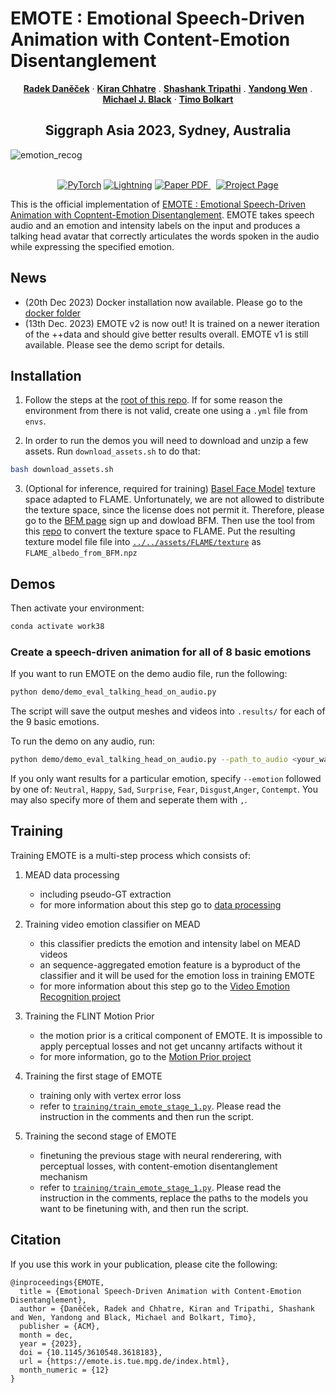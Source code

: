 # EMOTE : Emotional Speech-Driven Animation with Content-Emotion Disentanglement

  <p align="center">
    <a href="https://ps.is.tuebingen.mpg.de/person/rdanecek"><strong>Radek Daněček</strong></a>    
    ·
    <a href="https://www.kth.se/profile/chhatre"><strong>Kiran Chhatre</strong></a>
    .
    <a href="https://ps.is.tuebingen.mpg.de/person/stripathi"><strong>Shashank Tripathi</strong></a>
    .
    <a href="https://ps.is.tuebingen.mpg.de/person/ywen"><strong>Yandong Wen</strong></a>
    .
    <a href="https://ps.is.tuebingen.mpg.de/person/black"><strong>Michael J. Black</strong></a>
    ·
    <a href="https://sites.google.com/site/bolkartt"><strong>Timo Bolkart</strong></a>
  </p>
  
  <h2 align="center">Siggraph Asia 2023, Sydney, Australia</h2>
  
  <div align="center">
  </div> 

 ![emotion_recog](teaser.png)


<p align="center">
  <br>
    <a href="https://pytorch.org/get-started/locally/"><img alt="PyTorch" src="https://img.shields.io/badge/PyTorch-ee4c2c?logo=pytorch&logoColor=white"></a>
    <a href="https://pytorchlightning.ai/"><img alt="Lightning" src="https://img.shields.io/badge/-Lightning-792ee5?logo=pytorchlightning&logoColor=white"></a>
    <a href='https://arxiv.org/abs/2306.08990'>
      <img src='https://img.shields.io/badge/Paper-PDF-green?style=for-the-badge&logo=arXiv&logoColor=green' alt='Paper PDF'>
    </a>
    <a href='https://emote.is.tue.mpg.de/' style='padding-left: 0.5rem;'>
      <img src='https://img.shields.io/badge/EMOTE-Page-orange?style=for-the-badge&logo=Google%20chrome&logoColor=orange' alt='Project Page'>
    </a>
</p>


This is the official implementation of [EMOTE : Emotional Speech-Driven Animation with Copntent-Emotion Disentanglement](https://emote.is.tue.mpg.de/). 
EMOTE takes speech audio and an emotion and intensity labels on the input and produces a talking head avatar that correctly articulates the words spoken in the audio while expressing the specified emotion.

## News 
- (20th Dec 2023) Docker installation now available. Please go to the [docker folder](../../docker/README.md)
- (13th Dec. 2023) EMOTE v2 is now out! It is trained on a newer iteration of the ++data and should give better results overall. EMOTE v1 is still available. Please see the demo script for details. 



## Installation 

1) Follow the steps at the [root of this repo](../..). If for some reason the environment from there is not valid, create one using a `.yml` file from `envs`.

2) In order to run the demos you will need to download and unzip a few assets. Run `download_assets.sh` to do that: 
```bash 
bash download_assets.sh
```
3) (Optional for inference, required for training) [Basel Face Model](https://faces.dmi.unibas.ch/bfm/bfm2019.html) texture space adapted to FLAME. Unfortunately, we are not allowed to distribute the texture space, since the license does not permit it. Therefore, please go to the [BFM page](https://faces.dmi.unibas.ch/bfm/bfm2019.html) sign up and dowload BFM. Then use the tool from this [repo](https://github.com/TimoBolkart/BFM_to_FLAME) to convert the texture space to FLAME. Put the resulting texture model file file into [`../../assets/FLAME/texture`](../../assets/FLAME/texture) as `FLAME_albedo_from_BFM.npz`


## Demos 

Then activate your environment: 
```bash
conda activate work38
```

### Create a speech-driven animation for all of 8 basic emotions
If you want to run EMOTE on the demo audio file, run the following:

```bash 
python demo/demo_eval_talking_head_on_audio.py 
```

The script will save the output meshes and videos into `.results/` for each of the 9 basic emotions.

To run the demo on any audio, run:
```bash 
python demo/demo_eval_talking_head_on_audio.py --path_to_audio <your_wav_file> --output_folder <your_output_folder>
```
If you only want results for a particular emotion, specify `--emotion` followed by one of: `Neutral`, `Happy`, `Sad`, `Surprise`, `Fear`, `Disgust`,`Anger`, `Contempt`. 
You may also specify more of them and seperate them with `,`.


## Training 

Training EMOTE is a multi-step process which consists of: 

1) MEAD data processing 
    - including pseudo-GT extraction
    - for more information about this step go to [data processing](./data_processing/)

2) Training video emotion classifier on MEAD 
    - this classifier predicts the emotion and intensity label on MEAD videos 
    - an sequence-aggregated emotion feature is a byproduct of the classifier and it will be used for the emotion loss in training EMOTE 
    - for more information about this step go to the [Video Emotion Recognition project](../VideoEmotionRecognition/)

3) Training the FLINT Motion Prior 
    - the motion prior is a critical component of EMOTE. It is impossible to apply perceptual losses and not get uncanny artifacts without it
    - for more information, go to the [Motion Prior project](../MotionPrior/)

4) Training the first stage of EMOTE 
    - training only with vertex error loss
    - refer to [`training/train_emote_stage_1.py`](./training/train_emote_stage_1.py). Please read the instruction in the comments and then run the script.

5) Training the second stage of EMOTE 
    - finetuning the previous stage with neural renderering, with perceptual losses, with content-emotion disentanglement mechanism
    - refer to [`training/train_emote_stage_1.py`](./training/train_emote_stage_1.py). Please read the instruction in the comments, replace the paths to the models you want to be finetuning with, and then run the script.


## Citation 

If you use this work in your publication, please cite the following:
```
@inproceedings{EMOTE,
  title = {Emotional Speech-Driven Animation with Content-Emotion Disentanglement},
  author = {Daněček, Radek and Chhatre, Kiran and Tripathi, Shashank and Wen, Yandong and Black, Michael and Bolkart, Timo},
  publisher = {ACM},
  month = dec,
  year = {2023},
  doi = {10.1145/3610548.3618183},
  url = {https://emote.is.tue.mpg.de/index.html},
  month_numeric = {12}
}
```
